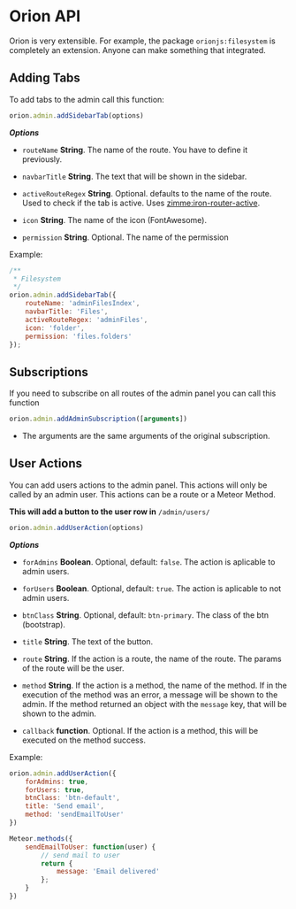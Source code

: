 # Orion API

Orion is very extensible. For example, the package ```orionjs:filesystem```
is completely an extension. Anyone can make something that integrated.

## Adding Tabs

To add tabs to the admin call this function:

```js
orion.admin.addSidebarTab(options)
```

***Options***

- ```routeName``` **String**. The name of the route. You have to define it previously.

- ```navbarTitle``` **String**. The text that will be shown in the sidebar.

- ```activeRouteRegex``` **String**. Optional. defaults to the name of the route.
Used to check if the tab is active.
Uses [zimme:iron-router-active](https://github.com/zimme/meteor-iron-router-active).

- ```icon``` **String**. The name of the icon (FontAwesome).

- ```permission``` **String**. Optional. The name of the permission

Example:

```js
/**
 * Filesystem
 */
orion.admin.addSidebarTab({
	routeName: 'adminFilesIndex',
	navbarTitle: 'Files',
	activeRouteRegex: 'adminFiles',
	icon: 'folder',
	permission: 'files.folders'
});
```

## Subscriptions

If you need to subscribe on all routes of the admin panel
you can call this function

```js
orion.admin.addAdminSubscription([arguments])
```

- The arguments are the same arguments of the original subscription.

## User Actions

You can add users actions to the admin panel.
This actions will only be called by an admin user.
This actions can be a route or a Meteor Method.

**This will add a button to the user row in** ```/admin/users/```

```js
orion.admin.addUserAction(options)
```

***Options***

- ```forAdmins``` **Boolean**. Optional, default: ```false```. The action is aplicable to admin users.

- ```forUsers``` **Boolean**. Optional, default: ```true```. The action is aplicable to not admin users.

- ```btnClass``` **String**. Optional, default: ```btn-primary```. The class of the btn (bootstrap).

- ```title``` **String**. The text of the button.

- ```route``` **String**. If the action is a route, the name of the route.
The params of the route will be the user.

- ```method``` **String**. If the action is a method, the name of the method.
If in the execution of the method was an error, a message will be shown to the admin.
If the method returned an object with the ```message``` key, that will be shown to the admin.

- ```callback``` **function**. Optional. If the action is a method, this will be executed on the method success.

Example:

```js
orion.admin.addUserAction({
	forAdmins: true,
	forUsers: true,
	btnClass: 'btn-default',
	title: 'Send email',
	method: 'sendEmailToUser'
})

Meteor.methods({
	sendEmailToUser: function(user) {
		// send mail to user
		return {
			message: 'Email delivered'
		};
	}
})
```
